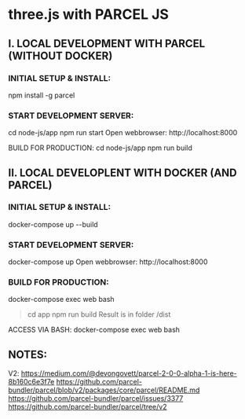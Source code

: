 
# three.js with PARCEL JS



## I. LOCAL DEVELOPMENT WITH PARCEL (WITHOUT DOCKER)

### INITIAL SETUP & INSTALL:
npm install -g parcel

### START DEVELOPMENT SERVER:
cd node-js/app
npm run start
Open webbrowser: http://localhost:8000

BUILD FOR PRODUCTION:
cd node-js/app
npm run build



## II. LOCAL DEVELOPLENT WITH DOCKER (AND PARCEL)

### INITIAL SETUP & INSTALL:
docker-compose up --build


### START DEVELOPMENT SERVER:
docker-compose up
Open webbrowser: http://localhost:8000


### BUILD FOR PRODUCTION:
docker-compose exec web bash
> cd app 
> npm run build
Result is in folder /dist


ACCESS VIA BASH:
docker-compose exec web bash




## NOTES:


V2:
https://medium.com/@devongovett/parcel-2-0-0-alpha-1-is-here-8b160c6e3f7e
https://github.com/parcel-bundler/parcel/blob/v2/packages/core/parcel/README.md
https://github.com/parcel-bundler/parcel/issues/3377
https://github.com/parcel-bundler/parcel/tree/v2
